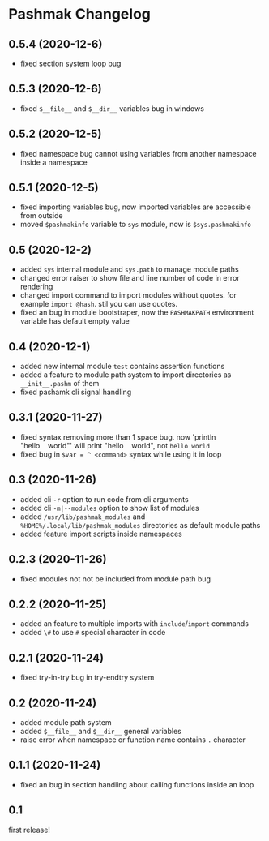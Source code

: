# Pashmak Changelog

## 0.5.4 (2020-12-6)

- fixed section system loop bug

## 0.5.3 (2020-12-6)

- fixed `$__file__` and `$__dir__` variables bug in windows

## 0.5.2 (2020-12-5)

- fixed namespace bug cannot using variables from another namespace inside a namespace

## 0.5.1 (2020-12-5)

- fixed importing variables bug, now imported variables are accessible from outside
- moved `$pashmakinfo` variable to `sys` module, now is `$sys.pashmakinfo`

## 0.5 (2020-12-2)

- added `sys` internal module and `sys.path` to manage module paths
- changed error raiser to show file and line number of code in error rendering
- changed import command to import modules without quotes. for example `import @hash`. stil you can use quotes.
- fixed an bug in module bootstraper, now the `PASHMAKPATH` environment variable has default empty value

## 0.4 (2020-12-1)

- added new internal module `test` contains assertion functions
- added a feature to module path system to import directories as `__init__.pashm` of them
- fixed pashamk cli signal handling

## 0.3.1 (2020-11-27)

- fixed syntax removing more than 1 space bug. now 'println "hello&nbsp;&nbsp;&nbsp;&nbsp;world"' will print "hello&nbsp;&nbsp;&nbsp;&nbsp;world", not `hello world`
- fixed bug in `$var = ^ <command>` syntax while using it in loop

## 0.3 (2020-11-26)

- added cli `-r` option to run code from cli arguments
- added cli `-m|--modules` option to show list of modules
- added `/usr/lib/pashmak_modules` and `%HOME%/.local/lib/pashmak_modules` directories as default module paths
- added feature import scripts inside namespaces

## 0.2.3 (2020-11-26)

- fixed modules not not be included from module path bug

## 0.2.2 (2020-11-25)

- added an feature to multiple imports with `include`/`import` commands
- added `\#` to use `#` special character in code

## 0.2.1 (2020-11-24)

- fixed try-in-try bug in try-endtry system

## 0.2 (2020-11-24)

- added module path system
- added `$__file__` and `$__dir__` general variables
- raise error when namespace or function name contains `.` character

## 0.1.1 (2020-11-24)

- fixed an bug in section handling about calling functions inside an loop

## 0.1
first release!
